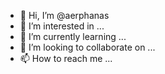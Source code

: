 - 👋 Hi, I’m @aerphanas
- 👀 I’m interested in ...
- 🌱 I’m currently learning ...
- 💞️ I’m looking to collaborate on ...
- 📫 How to reach me ...

<!---
aerphanas/aerphanas is a ✨ special ✨ repository because its `README.md` (this file) appears on your GitHub profile.
You can click the Preview link to take a look at your changes.
--->
